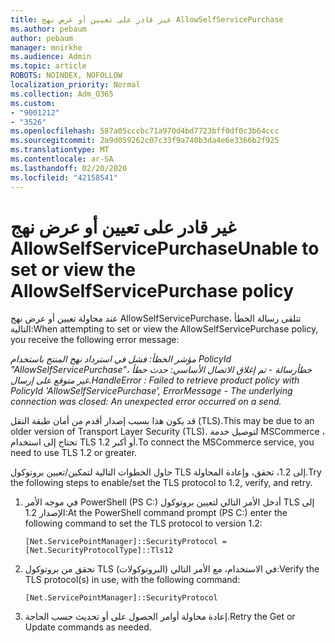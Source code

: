 ```yaml
---
title: غير قادر على تعيين أو عرض نهج AllowSelfServicePurchase
ms.author: pebaum
author: pebaum
manager: mnirkhe
ms.audience: Admin
ms.topic: article
ROBOTS: NOINDEX, NOFOLLOW
localization_priority: Normal
ms.collection: Adm_O365
ms.custom:
- "9001212"
- "3526"
ms.openlocfilehash: 587a05cccbc71a970d4bd7723bff0df0c3b64ccc
ms.sourcegitcommit: 2a9d059262c07c33f9a740b3da4e6e3366b2f925
ms.translationtype: MT
ms.contentlocale: ar-SA
ms.lasthandoff: 02/20/2020
ms.locfileid: "42158541"
---
```

# <a name="unable-to-set-or-view-the-allowselfservicepurchase-policy"></a><span data-ttu-id="252fa-102">غير قادر على تعيين أو عرض نهج AllowSelfServicePurchase</span><span class="sxs-lookup"><span data-stu-id="252fa-102">Unable to set or view the AllowSelfServicePurchase policy</span></span>

<span data-ttu-id="252fa-103">عند محاولة تعيين أو عرض نهج AllowSelfServicePurchase، تتلقى رسالة الخطأ التالية:</span><span class="sxs-lookup"><span data-stu-id="252fa-103">When attempting to set or view the AllowSelfServicePurchase policy, you receive the following error message:</span></span>

<span data-ttu-id="252fa-104">*مؤشر الخطأ: فشل في استرداد نهج المنتج باستخدام PolicyId "AllowSelfServicePurchase"، خطأرسالة - تم إغلاق الاتصال الأساسي: حدث خطأ غير متوقع على إرسال.*</span><span class="sxs-lookup"><span data-stu-id="252fa-104">*HandleError : Failed to retrieve product policy with PolicyId 'AllowSelfServicePurchase', ErrorMessage - The underlying connection was closed: An unexpected error occurred on a send.*</span></span>

<span data-ttu-id="252fa-105">قد يكون هذا بسبب إصدار أقدم من أمان طبقة النقل (TLS).</span><span class="sxs-lookup"><span data-stu-id="252fa-105">This may be due to an older version of Transport Layer Security (TLS).</span></span> <span data-ttu-id="252fa-106">لتوصيل خدمة MSCommerce ، تحتاج إلى استخدام TLS 1.2 أو أكبر.</span><span class="sxs-lookup"><span data-stu-id="252fa-106">To connect the MSCommerce service, you need to use TLS 1.2 or greater.</span></span>  

<span data-ttu-id="252fa-107">حاول الخطوات التالية لتمكين/تعيين بروتوكول TLS إلى 1.2، تحقق، وإعادة المحاولة.</span><span class="sxs-lookup"><span data-stu-id="252fa-107">Try the following steps to enable/set the TLS protocol to 1.2, verify, and retry.</span></span>
 1. <span data-ttu-id="252fa-108">في موجه الأمر PowerShell (PS C:\) أدخل الأمر التالي لتعيين بروتوكول TLS إلى الإصدار 1.2:</span><span class="sxs-lookup"><span data-stu-id="252fa-108">At the PowerShell command prompt (PS C:\) enter the following command to set the TLS protocol to version 1.2:</span></span>

    `[Net.ServicePointManager]::SecurityProtocol = [Net.SecurityProtocolType]::Tls12`

2. <span data-ttu-id="252fa-109">تحقق من بروتوكول TLS (البروتوكولات) في الاستخدام، مع الأمر التالي:</span><span class="sxs-lookup"><span data-stu-id="252fa-109">Verify the TLS protocol(s) in use, with the following command:</span></span>

    `[Net.ServicePointManager]::SecurityProtocol` 

3. <span data-ttu-id="252fa-110">إعادة محاولة أوامر الحصول على أو تحديث حسب الحاجة.</span><span class="sxs-lookup"><span data-stu-id="252fa-110">Retry the Get or Update commands as needed.</span></span>


